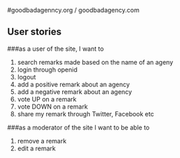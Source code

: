 #goodbadagenncy.org / goodbadagency.com

## User stories

###as a user of the site, I want to 
1. search remarks made based on the name of an ageny 
4. login through openid
8. logout
16. add a positive remark about an agency
32. add a negative remark about an agency
64. vote UP on a remark
128. vote DOWN on a remark
256. share my remark through Twitter, Facebook etc


###as a moderator of the site I want to be able to 
1. remove a remark
2. edit a remark

